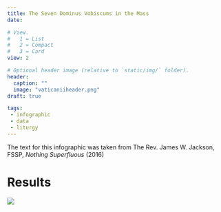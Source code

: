 ```yaml
---
title: The Seven Dominus Vobiscums in the Mass
date: 

# View.
#   1 = List
#   2 = Compact
#   3 = Card
view: 2

# Optional header image (relative to `static/img/` folder).
header:  
  caption: ""
  image: "vaticaniiheader.png"
draft: true

tags:
 - infographic
 - data
 - liturgy 
---
```


The text for this infographic was taken from The Rev. James W. Jackson, FSSP, _Nothing Superfluous_ (2016)


# Results

![](/uploads/vaticaniidocuments/vaticanii.png)

